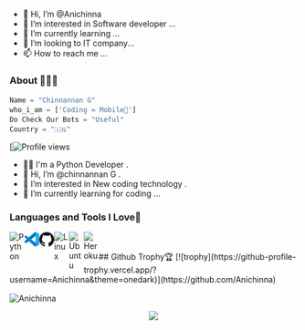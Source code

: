 - 👋 Hi, I’m @Anichinna
- 👀 I’m interested in Software developer ...
- 🌱 I’m currently learning ...
- 💞️ I’m looking to IT company...
- 📫 How to reach me ...
### About 🙋🏻‍♂️
```python
Name = "Chinnannan G"
who_i_am = ['Coding = Mobile💙']
Do Check Our Bots = "Useful"
Country = "🇮🇳"
```
[![Profile views](https://github.com/Anichinna)
- 👨‍💻 I'm a Python Developer .
- 👋 Hi, I’m @chinnannan G .
- 👀 I’m interested in New coding technology .
- 🌱 I’m currently learning for coding ...

<!---
Anichinna/Anichinna is a ✨ special ✨ repository because its `README.md` (this file) appears on your GitHub profile.
You can click the Preview link to take a look at your changes.
--->
### Languages and Tools I Love💙
[<img align="left" alt="Python" width="26px" src="https://upload.wikimedia.org/wikipedia/commons/thumb/c/c3/Python-logo-notext.svg/600px-Python-logo-notext.svg.png" />](https://python.org/)
[<img align="left" alt="Visual Studio Code" width="26px" src="https://raw.githubusercontent.com/github/explore/80688e429a7d4ef2fca1e82350fe8e3517d3494d/topics/visual-studio-code/visual-studio-code.png" />](https://code.visualstudio.com/)
[<img align="left" alt="GitHub" width="26px" src="https://raw.githubusercontent.com/github/explore/78df643247d429f6cc873026c0622819ad797942/topics/github/github.png" />](https://git-scm.com/)
[<img align="left" alt="Linux" width="26px" src="https://telegra.ph/file/632a53dc7a08b08ebdeef.jpg" />](https://www.telegram.org/)
[<img align="left" alt="Ubuntu" width="26px" src="https://assets.ubuntu.com/v1/29985a98-ubuntu-logo32.png" />](https://www.ubuntu.com)
[<img align="left" alt="Heroku" width="26px" src="https://www.nicepng.com/png/full/223-2233246_heroku-logo-salesforce-heroku.png" />](https://heroku.com/)
    
<br />
<br />
## Github Trophy🏆
[![trophy](https://github-profile-trophy.vercel.app/?username=Anichinna&theme=onedark)](https://github.com/Anichinna)
<p><img align="center" src="https://github-readme-streak-stats.herokuapp.com/?user=Anichinna&theme=chartreuse-dark&hide_border=True" alt="Anichinna"/></p>
<p align="center">
    <img src="https://img.shields.io/badge/THANKS%20FOR-VISITING%20💙-red?style=for-the-badge&logo=github"/>
</p>

